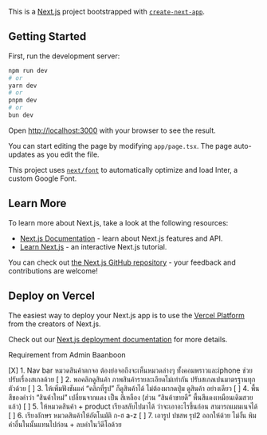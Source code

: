 This is a [Next.js](https://nextjs.org/) project bootstrapped with [`create-next-app`](https://github.com/vercel/next.js/tree/canary/packages/create-next-app).

## Getting Started

First, run the development server:

```bash
npm run dev
# or
yarn dev
# or
pnpm dev
# or
bun dev
```

Open [http://localhost:3000](http://localhost:3000) with your browser to see the result.

You can start editing the page by modifying `app/page.tsx`. The page auto-updates as you edit the file.

This project uses [`next/font`](https://nextjs.org/docs/basic-features/font-optimization) to automatically optimize and load Inter, a custom Google Font.

## Learn More

To learn more about Next.js, take a look at the following resources:

- [Next.js Documentation](https://nextjs.org/docs) - learn about Next.js features and API.
- [Learn Next.js](https://nextjs.org/learn) - an interactive Next.js tutorial.

You can check out [the Next.js GitHub repository](https://github.com/vercel/next.js/) - your feedback and contributions are welcome!

## Deploy on Vercel

The easiest way to deploy your Next.js app is to use the [Vercel Platform](https://vercel.com/new?utm_medium=default-template&filter=next.js&utm_source=create-next-app&utm_campaign=create-next-app-readme) from the creators of Next.js.

Check out our [Next.js deployment documentation](https://nextjs.org/docs/deployment) for more details.

Requirement from Admin Baanboon

[X] 1. Nav bar หมวดสินค้าตกจอ ต้องย่อจอถึงจะเห็นหมวดล่างๆ ทั้งคอมพราวและiphone ช่วยปรับเรื่องสเกลด้วย
[ ] 2. พอคลิกดูสินค้า ภาพสินค้ารายละเอียดไม่เท่ากัน ปรับสเกลเปนมาตรฐานทุกตัวด้วย
[ ] 3. ให้เพิ่มฟังชันแค่ “คลิกที่รูป” ก็ดูสินค้าได้ ไม่ต้องมากดปุ่ม ดูสินค้า อย่างเดียว
[ ] 4. พื้นสีของคำว่า “สินค้าใหม่” เปลี่ยนจากแดง เป็น สีเหลือง (ส่วน “สินค้าขายดี” พื้นสีแดงเหมือนเดิมสวยแล้ว)
[ ] 5. ให้หมวดสินค้า + product เรียงสลับไปมาได้ ว่าจะเอาอะไรขึ้นก่อน สามารถแมนเนจได้
[ ] 6. เรียงอักษร หมวดสินค้าให้อัตโนมัติ ก-ฮ a-z
[ ] 7. เอารูป ปชสพ รุป2 ออกให้ด้วย ไม่งั้น พิมคำอื่นในนั้นแทนไปก่อน + ลบคำในวิดีโอด้วย
